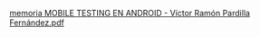[memoria MOBILE TESTING EN ANDROID - Víctor Ramón Pardilla Fernández.pdf](https://github.com/victorrpf/appium-screenplay-serenity/files/12255599/memoria.MOBILE.TESTING.EN.ANDROID.-.Victor.Ramon.Pardilla.Fernandez.pdf)
